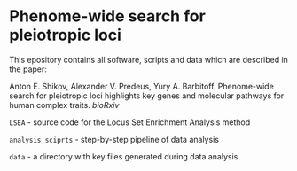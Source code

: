 # Phenome-wide search for pleiotropic loci

This epository contains all software, scripts and data which are described in the paper:

Anton E. Shikov, Alexander V. Predeus, Yury A. Barbitoff. Phenome-wide search for pleiotropic loci highlights key genes and molecular pathways for human complex traits. *bioRxiv*

`LSEA` - source code for the Locus Set Enrichment Analysis method

`analysis_sciprts` - step-by-step pipeline of data analysis

`data` - a directory with key files generated during data analysis

